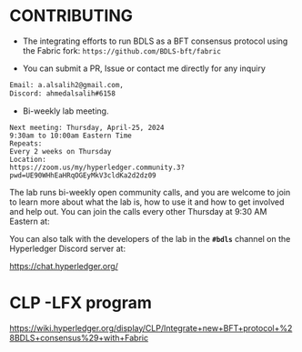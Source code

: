 # CONTRIBUTING

* The integrating efforts to run BDLS as a BFT consensus protocol using the Fabric fork:
`https://github.com/BDLS-bft/fabric`

* You can submit a PR, Issue or contact me directly for any inquiry
```xml
Email: a.alsalih2@gmail.com, 
Discord: ahmedalsalih#6158
```



* Bi-weekly lab meeting.
```
Next meeting: Thursday, April-25, 2024
9:30am to 10:00am Eastern Time
Repeats:
Every 2 weeks on Thursday
Location:
https://zoom.us/my/hyperledger.community.3?pwd=UE90WHhEaHRqOGEyMkV3cldKa2d2dz09
```

The lab runs bi-weekly open community calls, and you are welcome to join to learn more about what the lab is, how to use it and how to get involved and help out. 
You can join the calls every other Thursday at 9:30 AM Eastern at:


You can also talk with the developers of the lab in the **`#bdls`** channel on the Hyperledger Discord server at:

https://chat.hyperledger.org/


# CLP -LFX program
https://wiki.hyperledger.org/display/CLP/Integrate+new+BFT+protocol+%28BDLS+consensus%29+with+Fabric
